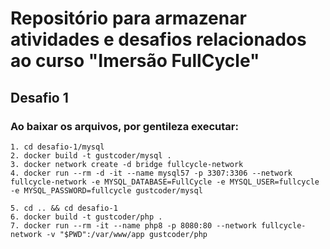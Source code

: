 # Repositório para armazenar atividades e desafios relacionados ao curso "Imersão FullCycle"

## Desafio 1
### Ao baixar os arquivos, por gentileza executar:

```
1. cd desafio-1/mysql
2. docker build -t gustcoder/mysql .
3. docker network create -d bridge fullcycle-network
4. docker run --rm -d -it --name mysql57 -p 3307:3306 --network fullcycle-network -e MYSQL_DATABASE=FullCycle -e MYSQL_USER=fullcycle -e MYSQL_PASSWORD=fullcycle gustcoder/mysql

5. cd .. && cd desafio-1
6. docker build -t gustcoder/php .
7. docker run --rm -it --name php8 -p 8080:80 --network fullcycle-network -v "$PWD":/var/www/app gustcoder/php
```
